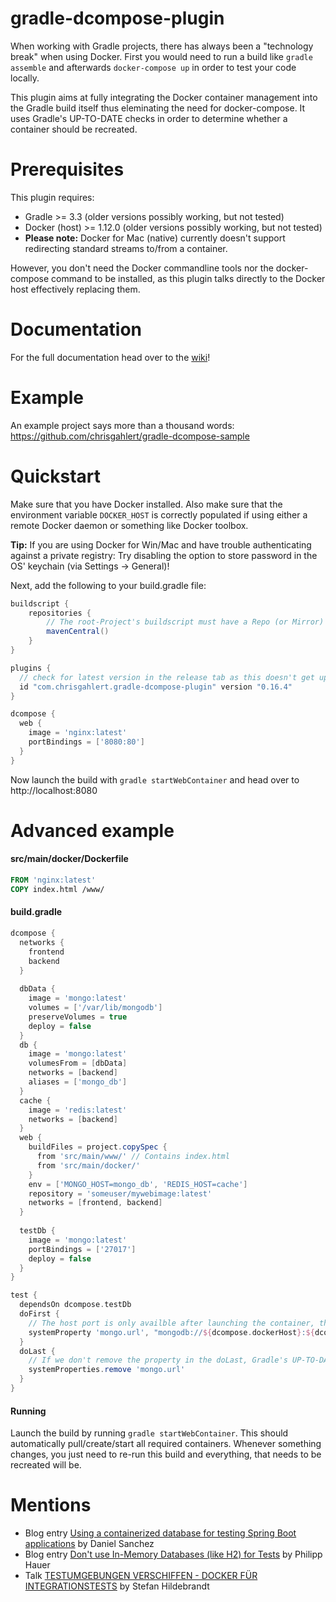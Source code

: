 # gradle-dcompose-plugin

When working with Gradle projects, there has always been a "technology break" when using Docker. First you 
would need to run a build like ```gradle assemble``` and afterwards ```docker-compose up``` in order to test 
your code locally.

This plugin aims at fully integrating the Docker container management into the Gradle build itself thus 
eleminating the need for docker-compose. It uses Gradle's UP-TO-DATE checks in order to determine whether a 
container should be recreated.


# Prerequisites

This plugin requires: 
* Gradle >= 3.3 (older versions possibly working, but not tested)
* Docker (host) >= 1.12.0 (older versions possibly working, but not tested)
* **Please note:** Docker for Mac (native) currently doesn't support redirecting standard streams to/from a container.

However, you don't need the Docker commandline tools nor the docker-compose command to be installed, as this plugin talks directly to the Docker host effectively replacing them.

# Documentation
For the full documentation head over to the [wiki](https://github.com/chrisgahlert/gradle-dcompose-plugin/wiki)!

# Example

An example project says more than a thousand words:
https://github.com/chrisgahlert/gradle-dcompose-sample

# Quickstart

Make sure that you have Docker installed. Also make sure that the environment variable `DOCKER_HOST` is correctly
populated if using either a remote Docker daemon or something like Docker toolbox.

**Tip:** If you are using Docker for Win/Mac and have trouble authenticating against a private registry: Try 
disabling the option to store password in the OS' keychain (via Settings -> General)!

Next, add the following to your build.gradle file:

```gradle
buildscript {
    repositories {
        // The root-Project's buildscript must have a Repo (or Mirror) defined for Maven Central
        mavenCentral()
    }
}

plugins {
  // check for latest version in the release tab as this doesn't get updated regularly
  id "com.chrisgahlert.gradle-dcompose-plugin" version "0.16.4" 
}

dcompose {
  web {
    image = 'nginx:latest'
    portBindings = ['8080:80']
  }
}
```

Now launch the build with `gradle startWebContainer` and head over to http://localhost:8080

# Advanced example 

#### src/main/docker/Dockerfile

```dockerfile
FROM 'nginx:latest'
COPY index.html /www/
```

#### build.gradle
```gradle
dcompose {
  networks {
    frontend
    backend
  }
  
  dbData {
    image = 'mongo:latest'
    volumes = ['/var/lib/mongodb']
    preserveVolumes = true
    deploy = false
  }
  db {
    image = 'mongo:latest'
    volumesFrom = [dbData]
    networks = [backend]
    aliases = ['mongo_db']
  }
  cache {
    image = 'redis:latest'
    networks = [backend]
  }
  web {
    buildFiles = project.copySpec {
      from 'src/main/www/' // Contains index.html
      from 'src/main/docker/'
    }
    env = ['MONGO_HOST=mongo_db', 'REDIS_HOST=cache']
    repository = 'someuser/mywebimage:latest'
    networks = [frontend, backend]
  }
  
  testDb {
    image = 'mongo:latest'
    portBindings = ['27017']
    deploy = false
  }
}

test {
  dependsOn dcompose.testDb
  doFirst {
    // The host port is only availble after launching the container, therefore it needs to be added in the doFirst 
    systemProperty 'mongo.url', "mongodb://${dcompose.dockerHost}:${dcompose.testDb.findHostPort(27017)}/mydb" 
  }
  doLast { 
    // If we don't remove the property in the doLast, Gradle's UP-TO-DATE checks will be broken
    systemProperties.remove 'mongo.url' 
  }
}

```

#### Running

Launch the build by running `gradle startWebContainer`. This should automatically 
pull/create/start all required containers. Whenever something changes, you just need 
to re-run this build and everything, that needs to be recreated will be.

# Mentions

* Blog entry [Using a containerized database for testing Spring Boot applications](http://sanchezdale.me/using-a-containerized-database-for-testing-spring-boot-applications/) by Daniel Sanchez
* Blog entry [Don't use In-Memory Databases (like H2) for Tests](https://blog.philipphauer.de/dont-use-in-memory-databases-tests-h2/) by Philipp Hauer
* Talk [TESTUMGEBUNGEN VERSCHIFFEN - DOCKER FÜR INTEGRATIONSTESTS](https://consulting.hildebrandt.tk/vortraege/docker-fuer-integrationstests/slides/index.html#/67) by Stefan Hildebrandt   
